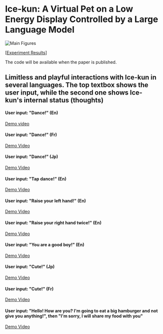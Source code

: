 # Ice-kun: A Virtual Pet on a Low Energy Display Controlled by a Large Language Model

![Main Figures](https://github.com/user-attachments/assets/7b180db7-4d44-42f4-898a-4209d24a182f)
<!---[[Experiment Results](https://github.com/user-attachments/files/17208051/20240920_experiment.zip)]--->
[[Experiment Results](https://github.com/user-attachments/files/17406527/results20241016.zip)]

The code will be available when the paper is published.

<!---[Demo video](https://github.com/anonymouspenguin27/icekun/assets/173242664/fcf03fa0-92e3-4f90-a691-8172b79b1c6b)--->

## Limitless and playful interactions with Ice-kun in several languages. The top textbox shows the user input, while the second one shows Ice-kun's internal status (thoughts)

#### User input: "Dance!" (En)
[Demo video](https://github.com/user-attachments/assets/6a91aa8a-5638-4f56-a7ef-0f453d267ce8)

#### User input: "Dance!" (Fr)
[Demo Video](https://github.com/user-attachments/assets/fa546052-181a-40b7-a438-7025c4e87c46)

#### User input: "Dance!" (Jp)
[Demo Video](https://github.com/user-attachments/assets/2d2d663a-a650-40c7-8e6d-289cd906faee)

#### User input: "Tap dance!" (En)
[Demo Video](https://github.com/user-attachments/assets/ed195812-d985-4957-8662-b3d6dbeb209c)

#### User input: "Raise your left hand!" (En)
[Demo Video](https://github.com/user-attachments/assets/ff334444-74c7-40d7-9510-586907f04e34)

#### User input: "Raise your right hand twice!" (En)
[Demo Video](https://github.com/user-attachments/assets/c1a991b8-ba71-4a84-89fe-0165c2968e40)

#### User input: "You are a good boy!" (En)
[Demo Video](https://github.com/user-attachments/assets/edf86849-587a-4792-be15-ec193a4470f5)

#### User input: "Cute!" (Jp)
[Demo Video](https://github.com/user-attachments/assets/f4bb7523-63eb-4951-9edc-32a629f8c9bd)

#### User input: "Cute!" (Fr)
[Demo Video](https://github.com/user-attachments/assets/75187495-5cce-4579-914e-645628f69773)

#### User input: "Hello! How are you? I'm going to eat a big hamburger and not give you anything!", then "I'm sorry, I will share my food with you"
[Demo Video](https://github.com/user-attachments/assets/25b92e9a-f4e0-4354-b247-21f93de2212f)

